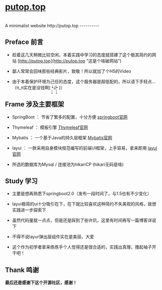 # **[putop.top](https://github.com/Folgerjun/putop.top# "putop.top")**
<br>
A minimalist website http://putop.top
----------

## Preface 前言


- 趁着这几天稍微比较空闲，本着实践中学习的态度就搭建了这个极其简约的网站 [http://putop.top](http://putop.top "这是个啥破网站")

- 鄙人常常会回味那些经典影片，致敬！所以就加了个H5的Video

- 由于本着保护环境为己任的态度，这个服务器是超低配的，所以请下手轻点...（π_π实在是没钱啊( •̣̣̣̣̣̥́௰•̣̣̣̣̣̥̀ )）

## Frame 涉及主要框架

- SpringBoot ： 节省了繁多的配置，十分方便 [springboot官网](https://projects.spring.io/spring-boot/ "springboot官网")

- Thymeleaf ： 模板引擎 [Thymeleaf官网](https://www.thymeleaf.org/ "Thymeleaf官网")

- Mybatis ： 一个基于Java的持久层框架 [Mybatis官网](http://www.mybatis.org/ "Mybatis官网")

- layui ： 一款采用自身模块规范编写的前端UI框架，上手容易，拿来即用 [layui官网](http://www.layui.com/ "layui官网")

- 所选的数据库为Mysql / 连接池为hikariCP (hikari无码是啥)

## Study 学习

- 主要是想再熟悉下springboot2.0（发布一段时间了，与1.5也有不少变化）

- layui极简的ui十分吸引在下，在下就比较喜欢这种简约不失美观的风格，故想实践进一步探索下

- 虽然代码量就一点点，但是还是踩到了些许坑，这里有时间再写一篇博客详说下

- 不得不说layur弹出层组件实在是美丽，大爱

- 这个作为初学者拿来练练手个人觉得还是很合适的，实践出真理，撸起袖子开干吧！

## Thank 鸣谢

**最后还是感谢下这个开源社区，感谢！**